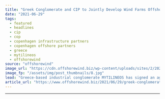 ```yaml
---
title: "Greek Conglomerate and CIP to Jointly Develop Wind Farms Offshore Greece"
date: "2021-06-29"
tags: 
  - featured
  - headlines
  - cip
  - cop
  - copenhagen infrastructure partners
  - copenhagen offshore partners
  - greece
  - mytilineos
  - offshorewind
source: "offshorewind"
image_url: "https://cdn.offshorewind.biz/wp-content/uploads/sites/2/2021/04/19143506/CIP_illustration-1024x439-1.jpg"
image_fp: "/assets/img/post_thumbnails/8.jpg"
lead: "Greece-based industrial conglomerate MYTILINEOS has signed an agreement with Copenhagen Infrastructrure Partners (CIP) to"
article_url: "https://www.offshorewind.biz/2021/06/29/greek-conglomerate-and-cip-to-jointly-develop-wind-farms-offshore-greece/"
---
```


---
